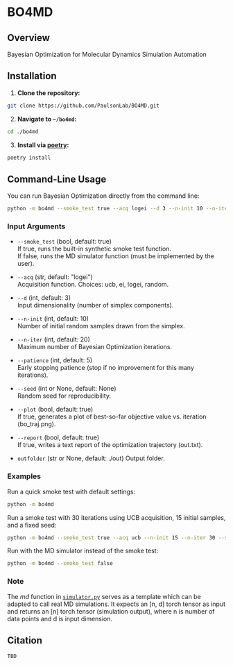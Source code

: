 # BO4MD

## Overview
Bayesian Optimization for Molecular Dynamics Simulation Automation

## Installation
1. **Clone the repository:**
```sh
git clone https://github.com/PaulsonLab/BO4MD.git
```
2. **Navigate to `~/bo4md`:**
```sh
cd ./bo4md
```
3. **Install via [poetry](https://python-poetry.org/):**
```sh
poetry install
```

## Command-Line Usage

You can run Bayesian Optimization directly from the command line:
```sh
python -m bo4md --smoke_test true --acq logei --d 3 --n-init 10 --n-iter 20 --patience 5 --seed 42 --plot true --report true --outfolder /out
```
### Input Arguments

- `--smoke_test` (bool, default: true)  
  If true, runs the built-in synthetic smoke test function.  
  If false, runs the MD simulator function (must be implemented by the user).

- `--acq` (str, default: "logei")  
  Acquisition function. Choices: ucb, ei, logei, random.

- `--d` (int, default: 3)  
  Input dimensionality (number of simplex components).

- `--n-init` (int, default: 10)  
  Number of initial random samples drawn from the simplex.

- `--n-iter` (int, default: 20)  
  Maximum number of Bayesian Optimization iterations.

- `--patience` (int, default: 5)  
  Early stopping patience (stop if no improvement for this many iterations).

- `--seed` (int or None, default: None)  
  Random seed for reproducibility.

- `--plot` (bool, default: true)  
  If true, generates a plot of best-so-far objective value vs. iteration (bo_traj.png).

- `--report` (bool, default: true)  
  If true, writes a text report of the optimization trajectory (out.txt).

- `outfolder` (str or None, default: ./out)
  Output folder.

### Examples

Run a quick smoke test with default settings:
```sh
python -m bo4md
```

Run a smoke test with 30 iterations using UCB acquisition, 15 initial samples, and a fixed seed:
```sh
python -m bo4md --smoke_test true --acq ucb --n-init 15 --n-iter 30 --seed 123
```

Run with the MD simulator instead of the smoke test:
```sh
python -m bo4md --smoke_test false 
```

### Note
 The *md* function in [`simulator.py`](./src/bo4md/simulator.py) serves as a template which can be adapted to call real MD simulations. It expects an [n, d] torch tensor as input and returns an [n] torch tensor (simulation output), where n is number of data points and d is input dimension.

## Citation
```
TBD
```
